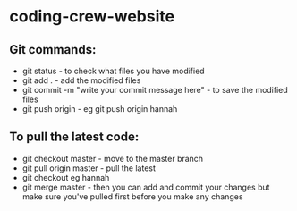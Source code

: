 # coding-crew-website


## Git commands:

- git status - to check what files you have modified
- git add . - add the modified files
- git commit -m "write your commit message here" - to save the modified files
- git push origin <branch name> - eg git push origin hannah


## To pull the latest code:
- git checkout master - move to the master branch
- git pull origin master - pull the latest
- git checkout <branch> eg hannah
- git merge master - then you can add and commit your changes but make sure you've pulled first before you make any changes
